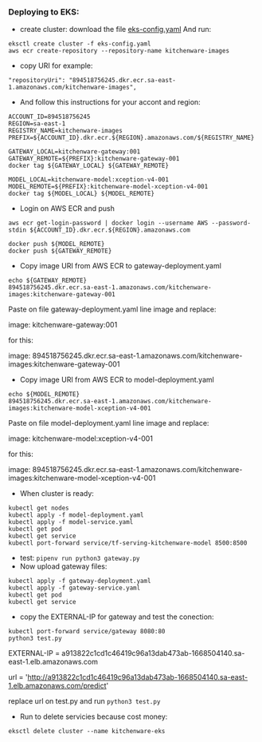 ### Deploying to EKS:         


* create cluster: download the file [eks-config.yaml](kube-config/eks-config.yaml) And run:
```
eksctl create cluster -f eks-config.yaml
aws ecr create-repository --repository-name kitchenware-images
```
* copy URI for example:
```
"repositoryUri": "894518756245.dkr.ecr.sa-east-1.amazonaws.com/kitchenware-images",
```
* And follow this instructions for your accont and region:
```
ACCOUNT_ID=894518756245
REGION=sa-east-1
REGISTRY_NAME=kitchenware-images
PREFIX=${ACCOUNT_ID}.dkr.ecr.${REGION}.amazonaws.com/${REGISTRY_NAME}

GATEWAY_LOCAL=kitchenware-gateway:001
GATEWAY_REMOTE=${PREFIX}:kitchenware-gateway-001
docker tag ${GATEWAY_LOCAL} ${GATEWAY_REMOTE}

MODEL_LOCAL=kitchenware-model:xception-v4-001
MODEL_REMOTE=${PREFIX}:kitchenware-model-xception-v4-001
docker tag ${MODEL_LOCAL} ${MODEL_REMOTE} 
```
* Login on AWS ECR and push
```
aws ecr get-login-password | docker login --username AWS --password-stdin ${ACCOUNT_ID}.dkr.ecr.${REGION}.amazonaws.com

docker push ${MODEL_REMOTE}
docker push ${GATEWAY_REMOTE}
```
* Copy image URI from AWS ECR to gateway-deployment.yaml
```
echo ${GATEWAY_REMOTE}
894518756245.dkr.ecr.sa-east-1.amazonaws.com/kitchenware-images:kitchenware-gateway-001
``` 
Paste on file gateway-deployment.yaml line image and replace:      

image: kitchenware-gateway:001 

for this: 

image: 894518756245.dkr.ecr.sa-east-1.amazonaws.com/kitchenware-images:kitchenware-gateway-001

* Copy image URI from AWS ECR to model-deployment.yaml
```
echo ${MODEL_REMOTE}
894518756245.dkr.ecr.sa-east-1.amazonaws.com/kitchenware-images:kitchenware-model-xception-v4-001
```
Paste on file model-deployment.yaml line image and replace:      

image: kitchenware-model:xception-v4-001    

for this:     

image: 894518756245.dkr.ecr.sa-east-1.amazonaws.com/kitchenware-images:kitchenware-model-xception-v4-001

* When cluster is ready:
```
kubectl get nodes
kubectl apply -f model-deployment.yaml
kubectl apply -f model-service.yaml
kubectl get pod
kubectl get service
kubectl port-forward service/tf-serving-kitchenware-model 8500:8500
```
* test: ```pipenv run python3 gateway.py```
* Now upload gateway files:
```
kubectl apply -f gateway-deployment.yaml
kubectl apply -f gateway-service.yaml
kubectl get pod
kubectl get service
```
* copy the EXTERNAL-IP for gateway and test the conection: 
```
kubectl port-forward service/gateway 8080:80
python3 test.py
```
EXTERNAL-IP = a913822c1cd1c46419c96a13dab473ab-1668504140.sa-east-1.elb.amazonaws.com     

url = 'http://a913822c1cd1c46419c96a13dab473ab-1668504140.sa-east-1.elb.amazonaws.com/predict'       

replace url on test.py and run ```python3 test.py```

* Run to delete servicies because cost money: 
```
eksctl delete cluster --name kitchenware-eks 
```